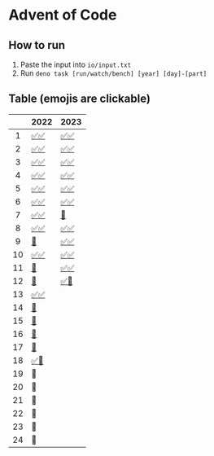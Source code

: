 # Advent of Code

## How to run

1. Paste the input into `io/input.txt`
2. Run `deno task [run/watch/bench] [year] [day]-[part]`

## Table (emojis are clickable)

|     | 2022                                 | 2023                                 |
| :-: | ------------------------------------ | ------------------------------------ |
|  1  | [✅](2022/1-1.ts)[✅](2022/1-2.ts)   | [✅](2023/1-1.ts)[✅](2023/1-2.ts)   |
|  2  | [✅](2022/2-1.ts)[✅](2022/2-2.ts)   | [✅](2023/2-1.ts)[✅](2023/2-2.ts)   |
|  3  | [✅](2022/3-1.ts)[✅](2022/3-2.ts)   | [✅](2023/3-1.ts)[✅](2023/3-2.ts)   |
|  4  | [✅](2022/4-1.ts)[✅](2022/4-2.ts)   | [✅](2023/4-1.ts)[✅](2023/4-2.ts)   |
|  5  | [✅](2022/5-1.ts)[✅](2022/5-2.ts)   | [✅](2023/5-1.ts)[✅](2023/5-2.ts)   |
|  6  | [✅](2022/6-1.ts)[✅](2022/6-2.ts)   | [✅](2023/6-1.ts)[✅](2023/6-2.ts)   |
|  7  | [✅](2022/7-1.ts)[✅](2022/7-2.ts)   | [🔴](2022/7-1.ts)                    |
|  8  | [✅](2022/8-1.ts)[✅](2022/8-2.ts)   | [✅](2023/8-1.ts)[✅](2023/8-2.ts)   |
|  9  | [🔴](2022/9-1.ts)                    | [✅](2023/9-1.ts)[✅](2023/9-2.ts)   |
| 10  | [✅](2022/10-1.ts)[✅](2022/10-2.ts) | [✅](2023/10-1.ts)[✅](2023/10-2.ts) |
| 11  | [🔴](2022/11-1.ts)                   | [✅](2023/11-1.ts)[✅](2023/11-2.ts) |
| 12  | [🔴](2022/12-1.ts)                   | [✅](2023/12-1.ts)[🔴](2023/12-2.ts) |
| 13  | [✅](2022/13-1.ts)[✅](2022/13-2.ts) |                                      |
| 14  | [🔴](2022/14-1.ts)                   |                                      |
| 15  | [🔴](2022/15-1.ts)                   |                                      |
| 16  | [🔴](2022/16-1.ts)                   |                                      |
| 17  | [🔴](2022/17-1.ts)                   |                                      |
| 18  | [✅](2022/18-1.ts)[🔴](2022/18-2.ts) |                                      |
| 19  | 🔴                                   |                                      |
| 20  | 🔴                                   |                                      |
| 21  | 🔴                                   |                                      |
| 22  | 🔴                                   |                                      |
| 23  | 🔴                                   |                                      |
| 24  | 🔴                                   |                                      |
